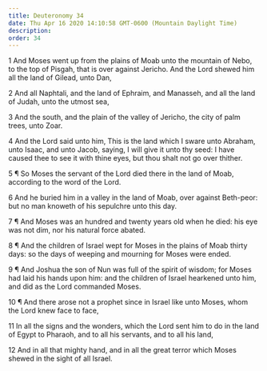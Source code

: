 ```yaml
---
title: Deuteronomy 34
date: Thu Apr 16 2020 14:10:58 GMT-0600 (Mountain Daylight Time)
description: 
order: 34
---
```


<span></span>
<p>
  1 And Moses went up from the plains of Moab unto the mountain of Nebo, to the
  top of Pisgah, that is over against Jericho. And the Lord shewed him all the
  land of Gilead, unto Dan,
</p>
<p>
  2 And all Naphtali, and the land of Ephraim, and Manasseh, and all the land of
  Judah, unto the utmost sea,
</p>
<p>
  3 And the south, and the plain of the valley of Jericho, the city of palm
  trees, unto Zoar.
</p>
<p>
  4 And the Lord said unto him, This is the land which I sware unto Abraham,
  unto Isaac, and unto Jacob, saying, I will give it unto thy seed: I have
  caused thee to see it with thine eyes, but thou shalt not go over thither.
</p>
<p>
  5 &#xB6; So Moses the servant of the Lord died there in the land of Moab,
  according to the word of the Lord.
</p>
<p>
  6 And he buried him in a valley in the land of Moab, over against Beth-peor:
  but no man knoweth of his sepulchre unto this day.
</p>
<p>
  7 &#xB6; And Moses was an hundred and twenty years old when he died: his eye
  was not dim, nor his natural force abated.
</p>
<p>
  8 &#xB6; And the children of Israel wept for Moses in the plains of Moab
  thirty days: so the days of weeping and mourning for Moses were ended.
</p>
<p>
  9 &#xB6; And Joshua the son of Nun was full of the spirit of wisdom; for Moses
  had laid his hands upon him: and the children of Israel hearkened unto him,
  and did as the Lord commanded Moses.
</p>
<p>
  10 &#xB6; And there arose not a prophet since in Israel like unto Moses, whom
  the Lord knew face to face,
</p>
<p>
  11 In all the signs and the wonders, which the Lord sent him to do in the land
  of Egypt to Pharaoh, and to all his servants, and to all his land,
</p>
<p>
  12 And in all that mighty hand, and in all the great terror which Moses shewed
  in the sight of all Israel.
</p>
